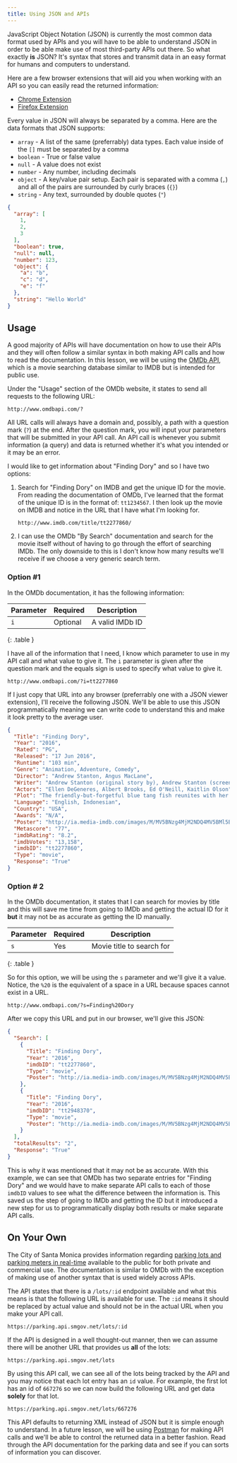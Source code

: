 ```yaml
---
title: Using JSON and APIs
---
```


JavaScript Object Notation (JSON) is currently the most common data format used by APIs and you will have to be able to understand JSON in order to be able make use of most third-party APIs out there. So what exactly **is** JSON? It's syntax that stores and transmit data in an easy format for humans and computers to understand.

Here are a few browser extensions that will aid you when working with an API so you can easily read the returned information:

- [Chrome Extension](https://chrome.google.com/webstore/detail/jsonview/chklaanhfefbnpoihckbnefhakgolnmc?hl=en)
- [Firefox Extension](https://addons.mozilla.org/en-us/firefox/addon/jsonview/)

Every value in JSON will always be separated by a comma. Here are the data formats that JSON supports:

- `array` - A list of the same (preferrably) data types. Each value inside of the `[]` must be separated by a comma
- `boolean` - True or false value
- `null` - A value does not exist
- `number` - Any number, including decimals
- `object` - A key/value pair setup. Each pair is separated with a comma (`,`) and all of the pairs are surrounded by curly braces (`{}`)
- `string` - Any text, surrounded by double quotes (`"`)

```json
{
  "array": [
    1,
    2,
    3
  ],
  "boolean": true,
  "null": null,
  "number": 123,
  "object": {
    "a": "b",
    "c": "d",
    "e": "f"
  },
  "string": "Hello World"
}
```

## Usage

A good majority of APIs will have documentation on how to use their APIs and they will often follow a similar syntax in both making API calls and how to read the documentation. In this lesson, we will be using the [OMDb API](http://www.omdbapi.com/), which is a movie searching database similar to IMDB but is intended for public use.

Under the "Usage" section of the OMDb website, it states to send all requests to the following URL:

```
http://www.omdbapi.com/?
```

All URL calls will always have a domain and, possibly, a path with a question mark (`?`) at the end. After the question mark, you will input your parameters that will be submitted in your API call. An API call is whenever you submit information (a query) and data is returned whether it's what you intended or it may be an error.

I would like to get information about "Finding Dory" and so I have two options:

1. Search for "Finding Dory" on IMDB and get the unique ID for the movie. From reading the documentation of OMDb, I've learned that the format of the unique ID is in the format of: `tt1234567`. I then look up the movie on IMDB and notice in the URL that I have what I'm looking for.

    ```
    http://www.imdb.com/title/tt2277860/
    ```
1. I can use the OMDb "By Search" documentation and search for the movie itself without of having to go through the effort of searching IMDb. The only downside to this is I don't know how many results we'll receive if we choose a very generic search term.

### Option #1

In the OMDb documentation, it has the following information:

| Parameter | Required | Description     |
| --------- | -------- | --------------- |
| `i`       | Optional | A valid IMDb ID |
{: .table }

I have all of the information that I need, I know which parameter to use in my API call and what value to give it. The `i` parameter is given after the question mark and the equals sign is used to specify what value to give it.

```
http://www.omdbapi.com/?i=tt2277860
```

If I just copy that URL into any browser (preferrably one with a JSON viewer extension), I'll receive the following JSON. We'll be able to use this JSON programmatically meaning we can write code to understand this and make it look pretty to the average user.

```json
{
  "Title": "Finding Dory",
  "Year": "2016",
  "Rated": "PG",
  "Released": "17 Jun 2016",
  "Runtime": "103 min",
  "Genre": "Animation, Adventure, Comedy",
  "Director": "Andrew Stanton, Angus MacLane",
  "Writer": "Andrew Stanton (original story by), Andrew Stanton (screenplay), Victoria Strouse (screenplay), Bob Peterson (additional screenplay material by), Angus MacLane (additional story material by)",
  "Actors": "Ellen DeGeneres, Albert Brooks, Ed O'Neill, Kaitlin Olson",
  "Plot": "The friendly-but-forgetful blue tang fish reunites with her loved ones, and everyone learns a few things about the real meaning of family along the way.",
  "Language": "English, Indonesian",
  "Country": "USA",
  "Awards": "N/A",
  "Poster": "http://ia.media-imdb.com/images/M/MV5BNzg4MjM2NDQ4MV5BMl5BanBnXkFtZTgwMzk3MTgyODE@._V1_SX300.jpg",
  "Metascore": "77",
  "imdbRating": "8.2",
  "imdbVotes": "13,158",
  "imdbID": "tt2277860",
  "Type": "movie",
  "Response": "True"
}
```

### Option # 2

In the OMDb documentation, it states that I can search for movies by title and this will save me time from going to IMDb and getting the actual ID for it **but** it may not be as accurate as getting the ID manually.

| Parameter | Required | Description               |
| --------- | -------- | ------------------------- |
| `s`       | Yes      | Movie title to search for |
{: .table }

So for this option, we will be using the `s` parameter and we'll give it a value. Notice, the `%20` is the equivalent of a space in a URL because spaces cannot exist in a URL.

```
http://www.omdbapi.com/?s=Finding%20Dory
```

After we copy this URL and put in our browser, we'll give this JSON:

```json
{
  "Search": [
    {
      "Title": "Finding Dory",
      "Year": "2016",
      "imdbID": "tt2277860",
      "Type": "movie",
      "Poster": "http://ia.media-imdb.com/images/M/MV5BNzg4MjM2NDQ4MV5BMl5BanBnXkFtZTgwMzk3MTgyODE@._V1_SX300.jpg"
    },
    {
      "Title": "Finding Dory",
      "Year": "2016",
      "imdbID": "tt2948370",
      "Type": "movie",
      "Poster": "http://ia.media-imdb.com/images/M/MV5BNzg4MjM2NDQ4MV5BMl5BanBnXkFtZTgwMzk3MTgyODE@._V1_SX300.jpg"
    }
  ],
  "totalResults": "2",
  "Response": "True"
}
```

This is why it was mentioned that it may not be as accurate. With this example, we can see that OMDb has two separate entries for "Finding Dory" and we would have to make separate API calls to each of those `imdbID` values to see what the difference between the information is. This saved us the step of going to IMDb and getting the ID but it introduced a new step for us to programmatically display both results or make separate API calls.

## On Your Own

The City of Santa Monica provides information regarding [parking lots and parking meters in real-time](https://parking.api.smgov.net/) available to the public for both private and commercial use. The documentation is similar to OMDb with the exception of making use of another syntax that is used widely across APIs.

The API states that there is a `/lots/:id` endpoint available and what this means is that the following URL is available for use. The `:id` means it should be replaced by actual value and should not be in the actual URL when you make your API call.

```
https://parking.api.smgov.net/lots/:id
```

If the API is designed in a well thought-out manner, then we can assume there will be another URL that provides us **all** of the lots:

```
https://parking.api.smgov.net/lots
```

By using this API call, we can see all of the lots being tracked by the API and you may notice that each lot entry has an `id` value. For example, the first lot has an id of `667276` so we can now build the following URL and get data **solely** for that lot.

```
https://parking.api.smgov.net/lots/667276
```

This API defaults to returning XML instead of JSON but it is simple enough to understand. In a future lesson, we will be using [Postman](https://chrome.google.com/webstore/detail/postman/fhbjgbiflinjbdggehcddcbncdddomop?hl=en) for making API calls and we'll be able to control the returned data in a better fashion. Read through the API documentation for the parking data and see if you can sorts of information you can discover.